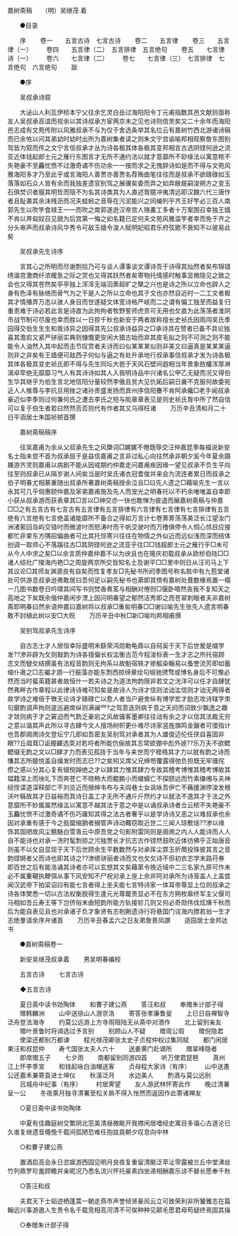 <!-- { "loadSidebar": true } -->
嘉树斋稿　　（明）吴继茂 着 

　　●目录 

　　序 
　　卷一　　五言古诗　七言古诗 
　　卷二　　五言律 
　　卷三　　五言律（一） 
　　卷四　　五言律（二）　五言排律　五言绝句 
　　卷五　　七言律诗（一） 
　　卷六　　七言律（二） 
　　卷七　　七言律（三）　七言排律　七言绝句　六言绝句 
　　跋 

　　●序 

　　吴叔承诗叙 

　　大泌山人利瓦伊桢本宁父往余乞灵白岳过海阳阳令丁元甫指数其邑文献则亟称友人吴叔承高谊而视余以其诗叔承方宦两京未之见也诗则信羙矣又二十余年而海阳邑志成有文苑传附以风雅叔承不与为仅于舍选条举其名位云有嘉树竹西北游诸诗稿而已余恠以问其弟幼时幼时出所为嘉树集者读之则朱文宁宫谕喻邦相观察詹东图别驾皆为叙而传之文宁言信叔承才丛为诗各极其体各极其变邦相言古选阴铿何逊之流亚近体钱起郎士元之雁行东图言才无所不通约法以就才意靡所不玅缘法以寓意秾不失艳豪不至麤忧愤不过激奇谲不伤功余一一按而求之无愧辞诗如是而不得与文苑风雅海阳多才乃至此乎或言海阳人善贾亦善贾名荐贿曲笔往往而是叔承不欲碌碌如玉落落如石众人皆有余而我独差遗官别驾之展骥矣委而弃之如弃敝屣嗣浚朔方之变玉石俱焚识者服其明哲而隐不为名其诗类其为人直述胷臆冲夷清远即汉魏六代三唐作者且耻袭其余沫残沥而况夫蛙蚓之音辱在污泥能兴之同编列乎齐王好竽必三百人南郭先生以吹竽食禄王一一而吹之南郭遂迯汉帝宫人赂畵工多者十万案图召幸独王嫱不肯以畀匈奴召见貌为后宫第一悔之如名籍已定何夫文苑风雅滥竽者幸而免于齐之分头审声而叔承诗风华秀令可敌玉嫱令浚人赋明妃昭君乐府弦歌不衰知不以彼易此矣 

　　吴叔承先生诗序 

　　言其心之所明而尽谢剽拾乃可与谈人谭事谈文谭诗吾于诗得其灿然者矣布锦错绣谐宫激商纤浓暖急之际之赏也又得其跃然者矣寄物托情感时触事显微隐见之致之会也又得其苍然矣亭亭独上浑浑无端滔莾超旷之槩之兴也是诗之所以立命也辟人之身有色泽有脉络而骨气为之干是人之所以立命也其于文也亦然自近时一二工文者极其才情播弄万态以骇人身目而世遂疑文体宽诗格严岐而二之谓有偏工独至而益复归重责难于诗必若此言是诗直为此拘拘者牧野誓师虎贲可无用也攵直为此荡荡者淮阴市战节制可尽废也幸而胜以一日掠千秋也新安于两者故称擅长史祯氏因雨闯吴氏季园得交伯生生生和我诗异之因得其先公叔承诗益异之□承诗具在赞者已备不具论独喜其澹宕又紧严骈丽实典则慷慨更安闲大猎古始而弃其皮毛拟之则不可测之则不能能令人油然入其中起而击节叹赏者夫诗而曰似某某某似则非美又曰逼真是某某某逼则非之非矣有王嫱便可敌西子何似与逼之有处升承地行叔承事信叔承才发为诗各极其体各极其变史祯氏即不得与先生同坛大鬯于天风石壁间遐相当年景象敨欉浑厚淋漓卓荦绝无靡靡习气人有其诗诗如其人入我明诗品中兴诸名公甲乙无疑而况又得伯生华其继乎为伯生言北地信阳分量较然李傲且贫大见仇妬后嗣日襄不克振何故委宛近人人推尊与李抗旦用挫之诸孙贵盛发扬而弇州序信阳雧不肯阿承纔□老手闻叔承豪迈似李季则过何兼何氏之遭去李氏之短与阨章章表见是则史祯氏胷中所了然自信可以复于伯生者若曰然然否否则代有作者其又乌得枉诸 
　　万历辛丑清和月二十日平涵居士朱国祯顿首撰 

　　嘉树斋稿稿序 

　　往吴嘉甫为余从父叔承先生之风槩词□娓娓不倦既辱交汪仲嘉昆季每福说新安名士指未尝不首为叔承屈于是益信嘉甫之言非过私心向往然承非朝夕奚今年夏余蹑屩游齐灵则嘉甫以病剧不能从因戒期约仲嘉走问嘉甫疾因缘一望见叔承不负生平向往至则叔承已从隔岁谢人间矣当是时吴氏诸衣冠耆俊并来会为流连者累日而叔承之伯子明春尤相慕重随出叔承所著嘉树斋稿授余泣且□曰先人遗之□藉喻先生一言以永其可几乎倘惠颐仲嘉及家弟嘉甫施及先人而宠光之明春托以不朽余唯唯盖自幸即小获从叔承游而获表章其□言以□神交亦一快也敢惮为彼退而展嘉树斋稿与仲嘉□□之有五言古有七言古有五言律有五言排律有六言律有七言律有七言排律有五言绝有六言绝有七言绝盖诸能靡所不备合之得如万言计七卷莾莾荡荡美泛长江望汝门洲渚萦回岛屿交错吋而微波吋而怒涛吋而千帆交驶吋而万橹俱停令人恫心怵目应接都忙非束东方隅招偏曲者可比其托悰寄兴往往在物情之外似近而远似浅而深而结体创调一取师心不落蹊往古□其阴铿何逊之流亚乎往□□钱超郎士元之雁行乎□未可从今人中求之矣□以余言质仲嘉仲嘉不以为谀且也在隆庆初载叔承从欧桢伯陆□□诸人结社广陵海内艳□之周旋两京所交皆知名士及谢平□□里中则日从汪司马上下其议论□其师友渊源良有自矣而性复孝友□先秘书所阏季图号称名胜中有九苞堂诸处可供游息叔承逊弗敢居曰吾何足以嗣先秘书也苐即其傍有嘉树处葺数椽焉置一榻一几图书数卷日吟啸其间写书则焚香煮茗与相酬对倦则□偃卧嗒然丧我不复知天之高地之下矣既余偕仲嘉闲步湮上因问明春望之郁然洁秀即之而苍翠刺眼者夫非嘉树斋耶明春曰然余语仲嘉曰嘉树将以叔承□重矣明春□□谢曰喻先生张先人遗言明春敢不封植此树以安□大贶 
　　万历辛丑中秋□新□喻均邦相甫撰 

　　吴别驾叔承先生诗序 

　　自古志士才人居恒幸际盛明末繇荣鸿勋勒龟鼎以自舄奚于天下后世爰是缀学发??渗非辟为攵则敲韵为诗各擅偏长权汯衡古范今程浚标表一生才志之所托宿顾志文而矕攵结撰虽有法程音韵则无拘系以故魁宿轶才掺觚染翰易以蚤誉流芳即如蓄缩仆遫之□志褊才謭一行振藻亦能东剽西掠缔章绘句缎驰骋骛或博名身后不可豫必然而当时蜚英籍甚者故恒什一若夫诗之为道法拘韵限非若文之洸洋可以任才自肆犹然弗畔古作章程以此律诗诗难可知矣是故诗人为诗才信则法诎汯信则才诎无两得者故学诗之难倍于斆无论诗才碌碌亡以愈人者当户避舍纵有博学宏才励志攻诗辖字朿句磨韵调声拘则逡巡避席纵则满谰罒?之驾意迭则病于意之天阏而词致少飘逸之趣才敛则病于才之窘迫而气韵乏豪宕之风故骚客墨卿往往诎有余之才以信其法裁无穷之意以谐其声此所以寻古肆今文人擅场树帜更仆难尽诗家竖旌旗鸣金皷者可偻指计也吾郡阛阓诗攵登坛宁几即如吾密友吴别驾对承者其为人雄俊迈伦任侠自喜固非眼??丘阘茸□诟握齱选耎对若埒者所能伉俪故其志常欲弸中彪外逴??乐万夫不欲鳃鳃缀无韵之文以□肆才力而表见孤技于当年与来世而宁桎梏其才力以就有韵之诗而慊其志所膻悦盖自燥发时而志巳??之矣矧又席父兄绅笏覆露得弛负担既无牢骚侘傺之感以分其心复有俶傥踔绝之才以肆其力惟其肆力专故其稽考博惟其稽考博故其韫籍深上而坱圠下而奔苍亡不晓畅大而鲲鹏小而蠉蠕亡不探颐远而竹素缣缃与夫神经恎谍道深释部亡不刘览近而搢绅韦布与夫闾巷士女讽咏吾伊亡不蘓援渊停浚发根沃叶緐故其才日益裕而其诗日盖工才无所不通斤斤然约才以就法不逸其才于法之外意靡所不妙属属然缘汯以寓意不越其法于意之中是以诵叔承诗者佥云秾不失艳豪不玉麤忧愤不过激奇谲不伤巧庸知其得之法古者奢乎以是学诗诗又恶之以难叔承也余因对承重有感于今之啙窳缩朒者搦管声诗动輙窃取近世二三闻人琼敷瑶??渗以缘饰其固陋故风尘魑魅白雪青云中原吾党之句影附雷同则是阛阓之内人人能诗而人人自不能诗也对承一洗时髦剽掠之污独贾长才抗志古作铿然鼓吹近体彷佛乎正始唐音则虽不以攵自显现于天下后世顾余生平数数然与对承挥尘霏玉折蕳投珠彼其言之音韵铿锵者父而诗也即其诗之??渗缋骈丽者诗而文也攵攵诗不但初衣志学末路苻券即百世之后有能洛诵其诗者亦可以玄想其文矣藉苐令挽近域中二三名家九原可作未必不属櫜鞬执鞭弭从事下风安知不尸祝对承上座上余非阿对承所为诗笼盖人上盖尝闻汉武帝下拍梁诏曰有能七言者得上坐夫能七言特诗家一体耳帝尊显上位则叔承之诗各体樊悉一切以古法权衡脱得生逢元光尊竉贵显必不在东方朔枚皋终军主父偃司马相如吾丘寿王等下岂侪俗末曲短韵所能方轨接轸几则又何必奇勋伟伐炫熿千秋而后为能自表见且也对承诸子负才象贤有志剞劂遗诗行将悬国门诧海内摽若翁一生才志绝羣请余序弁诸首 
　　万历辛丑春孟六之日友弟詹景凤譔 
　　适园居士金邦达书 

　　●嘉树斋稿卷一 

　　新安吴继茂叔承着 
　　男吴明春编校 

　　五言古诗 
　　七言古诗 

　　◆五言古诗 

　　夏日斋中读书効陶体 
　　和曹子建公燕 
　　答汪和叔 
　　奉赠朱计部子得 
　　赠韩麟洲 
　　山中送徐山人游京洛 
　　寄答张孝廉鲁叟 
　　上巳日自禅智寺泛舟登法海寺 
　　约莫公远游上方寺雨阻陆无从斋中对酒作 
　　北上留别亲友 
　　赠叶景鲁时将谒选过予言别 
　　别顾山人不疑 
　　赠周公瑕 
　　赠倪隐君 
　　使梁还都别万都谏 
　　程光禄茂卿张太史子贞程仲权过集同赋 
　　都门闲居柬汪和叔昆仲 
　　寿弋国张太夫人六十 
　　送姜黄门赴谪所 
　　赠翠峰隐者 
　　即席赠五子 
　　七夕雨 
　　南都留别同游四首 
　　听万使君琵琶 
　　真州江上怀李季宣 
　　和钱起咏白油帽送客 
　　贞母程大家诗（有序） 
　　山中送愚公还嘉禾兼寄袁进士坤仪 
　　秋溪泛月 
　　水边美人 
　　酌酒与莫公远别 
　　吕城舟中纪事（有序） 
　　村居霁望 
　　友人游武林怀寄此作 
　　晚过清署呈一公 
　　冬夜乘月独寻清署至松关扄不得入怅然而返因作此寄诸禅友 

　　○夏日斋中读书効陶体 

　　中夏有佳趣庭树交繁阴北窓美清昼微颷开我襟闲居嗜经史寓目多谐心古道沦已久谁复继遗音僶俛千载间孤陋恐难任抱兹竟朝夕叹息向中林 

　　○和曹子建公燕 

　　置酒启高会永日恣娱游西园见明月良夜复重留清颷泛苹沚零露被兰丘中堂沸丝竹列鼎罗珍羞顾瞻并亲昵况乃悉名流兴怀托豪素四坐递相酬嘉乐谅不替长愿奉千秋 

　　○答汪和叔 

　　夫君天下士韬迹栖蓬蒿一朝走燕市声誉倾贤豪风云立可致荣利非所饕雅志在篇翰远兴事游遨人生贵令名千载竞相高河清不可俟种种见颠毛愿君毋苟疑终焉固其操 

　　○奉赠朱计部子得 

